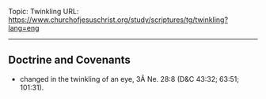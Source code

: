 Topic: Twinkling
URL: https://www.churchofjesuschrist.org/study/scriptures/tg/twinkling?lang=eng

---

## Doctrine and Covenants

- changed in the twinkling of an eye, 3Â Ne. 28:8 (D&C 43:32; 63:51; 101:31).


